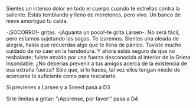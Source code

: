 Sientes un intenso dolor en todo el cuerpo cuando te estrellas contra la saliente. Estás temblando y lleno de moretones, pero vivo. Un banco de nieve amortiguó tu caída.

-¡SOCORRO!- gritas.
-¡Aguanta un poco!-te grita Larsen-. No será fácil, pero estamos sujetando las sogas. Te izaremos. Sientes una oleada de alegría, hasta que recuerdas algo que te llena de pánico. Tuviste mucho cuidado de no caer en la hendedura. Y ahora estás seguro de que no resbalaste; fuiste atraído por una fuerza desconocida al interior de la Grieta Insondable.
¿No deberías prevenir a tus amigos acerca de la existencia de esa extraña fuerza? Sólo que, si lo haces, tal vez ellos tengan miedo de acercarse lo suficiente como para rescatarte.

Si previenes a Larsen y a Sneed pasa a D3

Si te limitas a gritar: "¡Apúrense, por favor!" pasa a D4